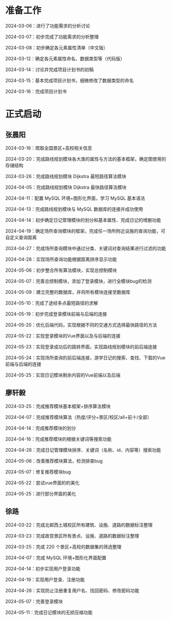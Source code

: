 # 准备工作
2024-03-06：进行了功能需求的分析讨论

2024-03-07：初步完成了功能需求的分析整理

2024-03-08：初步确定各元素属性清单（中文版）

2024-03-12：确定各元素属性命名、数据类型等（代码版）

2024-03-14：讨论并完成项目计划书的初稿

2024-03-15：基本完成项目计划书，细微修改了数据类型的命名

2024-03-16：完成项目计划书
# 正式启动
## 张晨阳
2024-03-16：爬取全国景区+高校相关信息

2024-03-20：完成路线规划模块各大类的属性与方法的基本框架，确定图使用的存储结构

2024-03-26：完成路线规划模块 Dijkstra 最短路径算法模块

2024-04-05：完成路线规划模块 Dijkstra 最快路径算法模块

2024-04-11：配置 MySQL 环境+图形化界面，学习 MySQL 基本语法

2024-04-13：完成路线规划模块与 MySQL 数据库的连接并成功使用

2024-04-14：初步确定日记管理模块的划分和基本属性、完成日记的增删功能

2024-04-19：确定场所查询模块的框架，完成任一场所附近设施的查询功能，可自定义查询距离

2024-04-27：完成场所查询模块中通过分类、关键词对查询结果进行过滤的功能

2024-04-28：实现场所查询功能根据距离排序显示功能

2024-05-06：初步整合所有算法模块，实现总控制模块

2024-05-07：完善总控制模块，添加了登录模块，进行全模块bug的检测

2024-05-09：建立完整的数据库，并将所有模块连接至数据库

2024-05-10：完成了途经多点最短路径的求解

2024-05-19：初步完成登录模块前端与后端的连接

2024-05-20：优化后端代码，实现根据不同的交通方式选择最快路径的方法

2024-05-22：实现登录模块的Vue界面以及与后端的连接

2024-05-23：实现登录成功后的跳转界面，实现路线规划模块的前后端连接

2024-05-24：实现场所查询的前后端连接，游学日记的搜索、查找、下载的Vue前端与后端的连接

2024-05-25：实现日记模块剩余内容的Vue前端以及后端

## 廖轩毅
2024-03-25：完成推荐模块基本框架+排序算法模块

2024-04-07：完成推荐模块算法（热度/评分+景区/校区/all+前十/全部）

2024-04-14：完成推荐模块的划分

2024-04-16：完成推荐模块的根据关键词等搜索功能

2024-04-28：完成日记管理模块排序、关键词（名称、id、内容等）搜索功能

2024-05-06：改善推荐模块算法，检测排查bug

2024-05-07：修复推荐模块bug

2024-05-22：尝试vue界面的的美化

2024-05-25：进行部分界面的美化

## 徐路
2024-03-22：完成北邮西土城校区所有建筑、设施、道路的数据标注整理

2024-03-23：完成故宫景区所有景点、设施、道路的数据标注整理

2024-03-25：完成 220 个景区+高校的数据集的筛选整理

2024-04-07：完成 MySQL 环境+图形化界面配置

2024-04-14：初步实现用户登录功能

2024-04-19：实现用户登录、注册功能

2024-04-28：实现防止注册重复用户名、找回密码、修改密码功能

2024-05-07：完善登录模块

2024-05-11：完成日记模块的无损压缩功能
